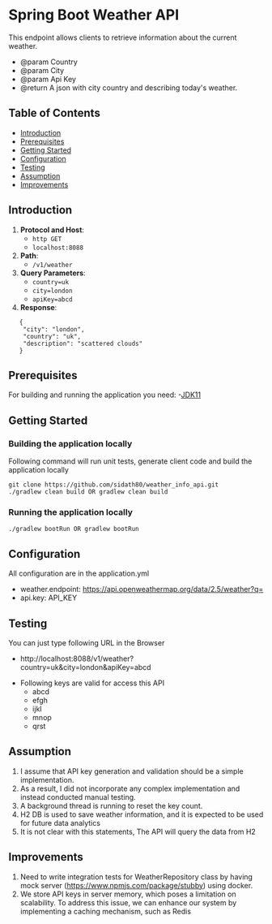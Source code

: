 # Spring Boot Weather API

This endpoint allows clients to retrieve information about the current weather.

* @param Country
* @param City
* @param Api Key
* @return A json with city country and describing today's weather.

## Table of Contents

- [Introduction](#introduction)
- [Prerequisites](#prerequisites)
- [Getting Started](#getting-started)
- [Configuration](#configuration)
- [Testing](#testing)
- [Assumption](#assumption)
- [Improvements](#Improvements)

## Introduction

1. **Protocol and Host**:
    - `http GET`
    - `localhost:8088`
2. **Path**:
    - `/v1/weather`
3. **Query Parameters**:
    - `country=uk`
    - `city=london`
    - `apiKey=abcd`
4. **Response**:
```code
   {
    "city": "london",
    "country": "uk",
    "description": "scattered clouds"
   }
```

## Prerequisites

For building and running the application you need:
-[JDK11](http://www.oracle.com/technetwork/java/javase/downloads)

## Getting Started

### Building the application locally

Following command will run unit tests, generate client code and build the application locally

```shell
git clone https://github.com/sidath80/weather_info_api.git
./gradlew clean build OR gradlew clean build

```

### Running the application locally

```shell
./gradlew bootRun OR gradlew bootRun
```

## Configuration

All configuration are in the application.yml

* weather.endpoint: https://api.openweathermap.org/data/2.5/weather?q=
* api.key: API_KEY

## Testing

You can just type following URL in the Browser

* http://localhost:8088/v1/weather?country=uk&city=london&apiKey=abcd

- Following keys are valid for access this API
    * abcd
    * efgh
    * ijkl
    * mnop
    * qrst

## Assumption

1. I assume that API key generation and validation should be a simple implementation.
2. As a result, I did not incorporate any complex implementation and instead conducted manual testing.
3. A background thread is running to reset the key count.
4. H2 DB is used to save weather information, and it is expected to be used for future data analytics
5. It is not clear with this statements,
   The API will query the data from H2

## Improvements

1. Need to write integration tests for WeatherRepository class by having mock
   server (https://www.npmjs.com/package/stubby) using docker.
2. We store API keys in server memory, which poses a limitation on scalability. To address this issue, we can enhance
   our system by implementing a caching mechanism, such as Redis


